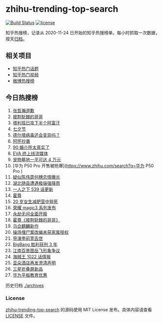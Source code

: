 # zhihu-trending-top-search

[![Build Status](https://github.com/justjavac/zhihu-trending-top-search/workflows/ci/badge.svg?branch=main)](https://github.com/justjavac/zhihu-trending-top-search/actions)
[![license](https://img.shields.io/github/license/justjavac/zhihu-trending-top-search)](https://github.com/justjavac/zhihu-trending-top-search/blob/main/LICENSE)

知乎热搜榜，记录从 2020-11-24 日开始的知乎热搜榜单。每小时抓取一次数据，按天[归档](./archives)。

## 相关项目

- [知乎热门话题](https://github.com/justjavac/zhihu-trending-hot-questions)
- [知乎热门视频](https://github.com/justjavac/zhihu-trending-hot-video)
- [微博热搜榜](https://github.com/justjavac/weibo-trending-hot-search)

## 今日热搜榜

<!-- BEGIN -->
<!-- 最后更新时间 Sat Aug 14 2021 17:05:43 GMT+0800 (China Standard Time) -->

1. [张哲瀚道歉](https://www.zhihu.com/search?q=张哲瀚)
1. [披荆斩棘的哥哥](https://www.zhihu.com/search?q=披荆斩棘的哥哥)
1. [塔利班已攻下半个阿富汗](https://www.zhihu.com/search?q=塔利班)
1. [七夕节](https://www.zhihu.com/search?q=七夕)
1. [德尔塔病毒还会变异吗？](https://www.zhihu.com/search?q=德尔塔)
1. [阿怀抄袭](https://www.zhihu.com/search?q=阿怀)
1. [90 婚介所太真实了](https://www.zhihu.com/search?q=90婚介所)
1. [EVA 终上线流媒体](https://www.zhihu.com/search?q=eva)
1. [宠物墓地一平可达 4 万元](https://www.zhihu.com/search?q=宠物墓地)
1. [华为 P50 Pro 开售被抢爆](https://www.zhihu.com/search?q=华为 P50 Pro )
1. [疑似陈伟霆何穗恋情曝光](https://www.zhihu.com/search?q=陈伟霆何穗)
1. [湖北随县遭遇极端强降雨](https://www.zhihu.com/search?q=湖北暴雨)
1. [一人之下 539 话更新](https://www.zhihu.com/search?q=一人之下)
1. [霍尊](https://www.zhihu.com/search?q=霍尊)
1. [20 岁女生减肥营中猝死](https://www.zhihu.com/search?q=减肥营)
1. [荣耀 magic3 系列发布](https://www.zhihu.com/search?q=荣耀手机)
1. [永劫无间全面开服](https://www.zhihu.com/search?q=永劫无间)
1. [霍尊《披荆斩棘的哥哥》](https://www.zhihu.com/search?q=霍尊)
1. [乌合麒麟新作](https://www.zhihu.com/search?q=乌合麒麟)
1. [操场埋尸案改编未获家属授权](https://www.zhihu.com/search?q=操场埋尸案)
1. [导演李前宽去世](https://www.zhihu.com/search?q=李前宽)
1. [BigBang 胜利获刑 3 年](https://www.zhihu.com/search?q=胜利被捕)
1. [江南百景图岳飞形象争议](https://www.zhihu.com/search?q=江南百景图)
1. [海贼王 1022 话情报](https://www.zhihu.com/search?q=海贼王)
1. [亚朵酒店再发澄清声明](https://www.zhihu.com/search?q=亚朵)
1. [三星折叠屏新品](https://www.zhihu.com/search?q=三星折叠屏)
1. [华为平板教育优惠](https://www.zhihu.com/search?q=华为平板)

<!-- END -->

历史归档 [./archives](./archives)

### License

[zhihu-trending-top-search](https://github.com/justjavac/zhihu-trending-top-search)
的源码使用 MIT License 发布。具体内容请查看 [LICENSE](./LICENSE) 文件。
